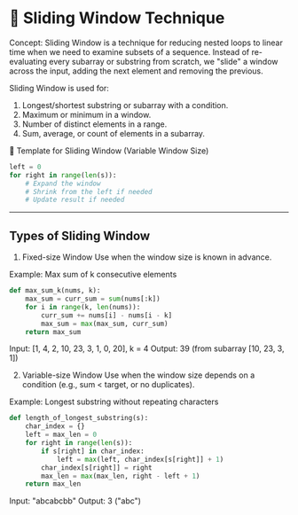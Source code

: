 # 🧠 Sliding Window Technique
Concept:
Sliding Window is a technique for reducing nested loops to linear time when we need to examine subsets of a sequence.
Instead of re-evaluating every subarray or substring from scratch, we "slide" a window across the input, adding the next element and removing the previous.

Sliding Window is used for:
1) Longest/shortest substring or subarray with a condition.
2) Maximum or minimum in a window.
3) Number of distinct elements in a range.
4) Sum, average, or count of elements in a subarray.

🔧 Template for Sliding Window (Variable Window Size)
```python
left = 0
for right in range(len(s)):
    # Expand the window
    # Shrink from the left if needed
    # Update result if needed
```
---

## Types of Sliding Window

1. Fixed-size Window
Use when the window size is known in advance.

Example: Max sum of k consecutive elements
```python
def max_sum_k(nums, k):
    max_sum = curr_sum = sum(nums[:k])
    for i in range(k, len(nums)):
        curr_sum += nums[i] - nums[i - k]
        max_sum = max(max_sum, curr_sum)
    return max_sum
```
Input: [1, 4, 2, 10, 23, 3, 1, 0, 20], k = 4
Output: 39 (from subarray [10, 23, 3, 1])

2. Variable-size Window
Use when the window size depends on a condition (e.g., sum < target, or no duplicates).

Example: Longest substring without repeating characters
```python
def length_of_longest_substring(s):
    char_index = {}
    left = max_len = 0
    for right in range(len(s)):
        if s[right] in char_index:
            left = max(left, char_index[s[right]] + 1)
        char_index[s[right]] = right
        max_len = max(max_len, right - left + 1)
    return max_len
```
Input: "abcabcbb"
Output: 3 ("abc")


